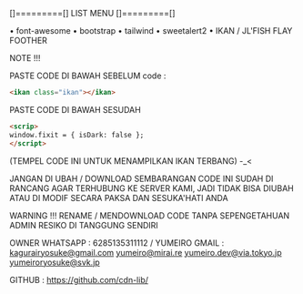 []=========[] LIST MENU []=========[]

•  font-awesome
•  bootstrap
•  tailwind
•  sweetalert2
• IKAN / JL'FISH FLAY FOOTHER

NOTE !!!

PASTE CODE DI BAWAH SEBELUM </body>
code : 
```html 
<ikan class="ikan"></ikan>
```

PASTE CODE DI BAWAH SESUDAH </body>
```html
<scrip> 
window.fixit = { isDark: false };
</script>
```
(TEMPEL CODE INI UNTUK MENAMPILKAN IKAN TERBANG) -_<


JANGAN DI UBAH / DOWNLOAD SEMBARANGAN
CODE INI SUDAH DI RANCANG AGAR TERHUBUNG KE SERVER KAMI, JADI TIDAK BISA DIUBAH ATAU DI MODIF SECARA PAKSA DAN SESUKA'HATI ANDA

WARNING !!!
RENAME / MENDOWNLOAD CODE TANPA SEPENGETAHUAN ADMIN 
RESIKO DI TANGGUNG SENDIRI

OWNER WHATSAPP : 6285135311112 / YUMEIRO
GMAIL : kagurairyosuke@gmail.com
        yumeiro@mirai.re
        yumeiro.dev@via.tokyo.jp
        yumeiroryosuke@svk.jp
        
GITHUB : https://github.com/cdn-lib/
